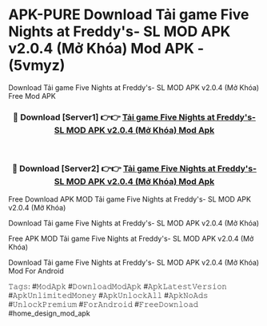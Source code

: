 # APK-PURE Download Tải game Five Nights at Freddy's- SL MOD APK v2.0.4 (Mở Khóa) Mod APK - (5vmyz)
Download Tải game Five Nights at Freddy's- SL MOD APK v2.0.4 (Mở Khóa) Free Mod APK

<div align="center">
<h3>🔴 Download [Server1] 👉👉 <a href="https://apk-comot.site?title=Tải_game_Five_Nights_at_Freddy's-_SL_MOD_APK_v2.0.4_(Mở_Khóa)">Tải game Five Nights at Freddy's- SL MOD APK v2.0.4 (Mở Khóa) Mod Apk</a></h3><br>

<h3>🔴 Download [Server2] 👉👉 <a href="https://apk-comot.site?title=Tải_game_Five_Nights_at_Freddy's-_SL_MOD_APK_v2.0.4_(Mở_Khóa)">Tải game Five Nights at Freddy's- SL MOD APK v2.0.4 (Mở Khóa) Mod Apk</a></h3>
</div>


Free Download APK MOD Tải game Five Nights at Freddy's- SL MOD APK v2.0.4 (Mở Khóa)

Download Tải game Five Nights at Freddy's- SL MOD APK v2.0.4 (Mở Khóa) 

Free APK MOD Tải game Five Nights at Freddy's- SL MOD APK v2.0.4 (Mở Khóa) 

Download Tải game Five Nights at Freddy's- SL MOD APK v2.0.4 (Mở Khóa) Mod For Android

𝚃𝚊𝚐𝚜: #𝙼𝚘𝚍𝙰𝚙𝚔 #𝙳𝚘𝚠𝚗𝚕𝚘𝚊𝚍𝙼𝚘𝚍𝙰𝚙𝚔 #𝙰𝚙𝚔𝙻𝚊𝚝𝚎𝚜𝚝𝚅𝚎𝚛𝚜𝚒𝚘𝚗 #𝙰𝚙𝚔𝚄𝚗𝚕𝚒𝚖𝚒𝚝𝚎𝚍𝙼𝚘𝚗𝚎𝚢 #𝙰𝚙𝚔𝚄𝚗𝚕𝚘𝚌𝚔𝙰𝚕𝚕 #𝙰𝚙𝚔𝙽𝚘𝙰𝚍𝚜 #𝚄𝚗𝚕𝚘𝚌𝚔𝙿𝚛𝚎𝚖𝚒𝚞𝚖 #𝙵𝚘𝚛𝙰𝚗𝚍𝚛𝚘𝚒𝚍 #𝙵𝚛𝚎𝚎𝙳𝚘𝚠𝚗𝚕𝚘𝚊𝚍 #home_design_mod_apk
